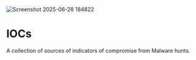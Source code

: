 

![Screenshot 2025-06-28 184822](https://github.com/user-attachments/assets/2ccce8a4-7a86-495c-9d42-9cae223a5c3d)

# IOCs
A collection of sources of indicators of compromise from Malware hunts.
